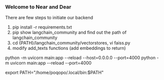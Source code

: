 ### Welcome to Near and Dear

There are few steps to initiate our backend

1. pip install -r requirements.txt
2. pip show langchain_community and find out the path of langchain_community
3. cd {PATH}/langchain_community/vectorstores, vi faiss.py
4. modify add_texts functions (add embeddings to return)

python -m uvicorn main:app --reload --host=0.0.0.0 --port=4000
python -m uvicorn main:app --reload --port=4000

export PATH="/home/poqopo/.local/bin:$PATH"
